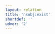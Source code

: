 ```yaml
---
layout: relation
title: 'nsubj:exist'
shortdef: ''
udver: '2'
---
```

<!-- Interlanguage links updated Čt lis 12 09:43:33 CET 2020 -->
